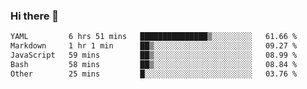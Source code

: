 ### Hi there 👋

<!--
**urzz/urzz** is a ✨ _special_ ✨ repository because its `README.md` (this file) appears on your GitHub profile.

Here are some ideas to get you started:

- 🔭 I’m currently working on ...
- 🌱 I’m currently learning ...
- 👯 I’m looking to collaborate on ...
- 🤔 I’m looking for help with ...
- 💬 Ask me about ...
- 📫 How to reach me: ...
- 😄 Pronouns: ...
- ⚡ Fun fact: ...
-->

<!--START_SECTION:waka-->

```txt
YAML         6 hrs 51 mins   ███████████████▒░░░░░░░░░   61.66 %
Markdown     1 hr 1 min      ██▒░░░░░░░░░░░░░░░░░░░░░░   09.27 %
JavaScript   59 mins         ██▒░░░░░░░░░░░░░░░░░░░░░░   08.99 %
Bash         58 mins         ██▒░░░░░░░░░░░░░░░░░░░░░░   08.84 %
Other        25 mins         █░░░░░░░░░░░░░░░░░░░░░░░░   03.76 %
```

<!--END_SECTION:waka-->
